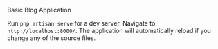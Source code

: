 Basic Blog Application

 Run `php artisan serve` for a dev server. Navigate to `http://localhost:8000/`. The application will automatically reload if you change any of the source files.
